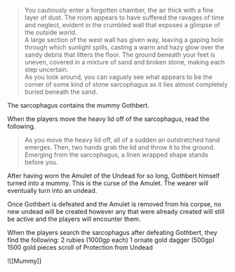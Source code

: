 >You cautiously enter a forgotten chamber, the air thick with a fine layer of dust. The room appears to have suffered the ravages of time and neglect, evident in the crumbled wall that exposes a glimpse of the outside world.
><br>A large section of the west wall has given way, leaving a gaping hole through which sunlight spills, casting a warm and hazy glow over the sandy debris that litters the floor. The ground beneath your feet is uneven, covered in a mixture of sand and broken stone, making each step uncertain.
><br>As you look around, you can vaguely see what appears to be the corner of some kind of stone sarcophagus as it lies almost completely buried beneath the sand.

The sarcophagus contains the mummy Gothbert.

When the players move the heavy lid off of the sarcophagus, read the following.

>As you move the heavy lid off, all of a sudden an outstretched hand emerges. Then, two hands grab the lid and throw it to the ground. Emerging from the sarcophagus, a linen wrapped shape stands before you.

After having worn the Amulet of the Undead for so long, Gothbert himself turned into a mummy. This is the curse of the Amulet. The wearer will eventually turn into an undead.

Once Gothbert is defeated and the Amulet is removed from his corpse, no new undead will be created however any that were already created will still be active and the players will encounter them.

When the players search the sarcophagus after defeating Gothbert, they find the following:
2 rubies (1000gp each)
1 ornate gold dagger (500gp)
1500 gold pieces
scroll of Protection from Undead

![[Mummy]]